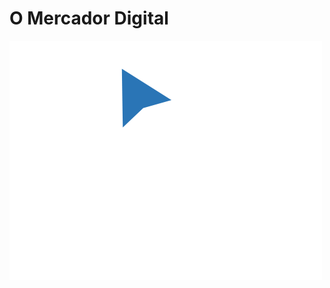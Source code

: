 # O Mercador Digital

![logo](https://github.com/RayNfeeral/omercadordigital/blob/master/img/logo.png)
